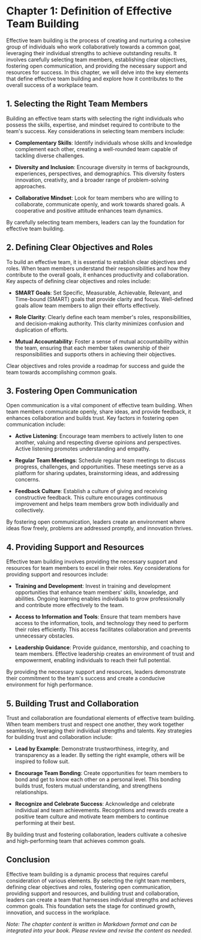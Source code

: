 Chapter 1: Definition of Effective Team Building
================================================

Effective team building is the process of creating and nurturing a cohesive group of individuals who work collaboratively towards a common goal, leveraging their individual strengths to achieve outstanding results. It involves carefully selecting team members, establishing clear objectives, fostering open communication, and providing the necessary support and resources for success. In this chapter, we will delve into the key elements that define effective team building and explore how it contributes to the overall success of a workplace team.

**1. Selecting the Right Team Members**
---------------------------------------

Building an effective team starts with selecting the right individuals who possess the skills, expertise, and mindset required to contribute to the team's success. Key considerations in selecting team members include:

* **Complementary Skills**: Identify individuals whose skills and knowledge complement each other, creating a well-rounded team capable of tackling diverse challenges.

* **Diversity and Inclusion**: Encourage diversity in terms of backgrounds, experiences, perspectives, and demographics. This diversity fosters innovation, creativity, and a broader range of problem-solving approaches.

* **Collaborative Mindset**: Look for team members who are willing to collaborate, communicate openly, and work towards shared goals. A cooperative and positive attitude enhances team dynamics.

By carefully selecting team members, leaders can lay the foundation for effective team building.

**2. Defining Clear Objectives and Roles**
------------------------------------------

To build an effective team, it is essential to establish clear objectives and roles. When team members understand their responsibilities and how they contribute to the overall goals, it enhances productivity and collaboration. Key aspects of defining clear objectives and roles include:

* **SMART Goals**: Set Specific, Measurable, Achievable, Relevant, and Time-bound (SMART) goals that provide clarity and focus. Well-defined goals allow team members to align their efforts effectively.

* **Role Clarity**: Clearly define each team member's roles, responsibilities, and decision-making authority. This clarity minimizes confusion and duplication of efforts.

* **Mutual Accountability**: Foster a sense of mutual accountability within the team, ensuring that each member takes ownership of their responsibilities and supports others in achieving their objectives.

Clear objectives and roles provide a roadmap for success and guide the team towards accomplishing common goals.

**3. Fostering Open Communication**
-----------------------------------

Open communication is a vital component of effective team building. When team members communicate openly, share ideas, and provide feedback, it enhances collaboration and builds trust. Key factors in fostering open communication include:

* **Active Listening**: Encourage team members to actively listen to one another, valuing and respecting diverse opinions and perspectives. Active listening promotes understanding and empathy.

* **Regular Team Meetings**: Schedule regular team meetings to discuss progress, challenges, and opportunities. These meetings serve as a platform for sharing updates, brainstorming ideas, and addressing concerns.

* **Feedback Culture**: Establish a culture of giving and receiving constructive feedback. This culture encourages continuous improvement and helps team members grow both individually and collectively.

By fostering open communication, leaders create an environment where ideas flow freely, problems are addressed promptly, and innovation thrives.

**4. Providing Support and Resources**
--------------------------------------

Effective team building involves providing the necessary support and resources for team members to excel in their roles. Key considerations for providing support and resources include:

* **Training and Development**: Invest in training and development opportunities that enhance team members' skills, knowledge, and abilities. Ongoing learning enables individuals to grow professionally and contribute more effectively to the team.

* **Access to Information and Tools**: Ensure that team members have access to the information, tools, and technology they need to perform their roles efficiently. This access facilitates collaboration and prevents unnecessary obstacles.

* **Leadership Guidance**: Provide guidance, mentorship, and coaching to team members. Effective leadership creates an environment of trust and empowerment, enabling individuals to reach their full potential.

By providing the necessary support and resources, leaders demonstrate their commitment to the team's success and create a conducive environment for high performance.

**5. Building Trust and Collaboration**
---------------------------------------

Trust and collaboration are foundational elements of effective team building. When team members trust and respect one another, they work together seamlessly, leveraging their individual strengths and talents. Key strategies for building trust and collaboration include:

* **Lead by Example**: Demonstrate trustworthiness, integrity, and transparency as a leader. By setting the right example, others will be inspired to follow suit.

* **Encourage Team Bonding**: Create opportunities for team members to bond and get to know each other on a personal level. This bonding builds trust, fosters mutual understanding, and strengthens relationships.

* **Recognize and Celebrate Success**: Acknowledge and celebrate individual and team achievements. Recognitions and rewards create a positive team culture and motivate team members to continue performing at their best.

By building trust and fostering collaboration, leaders cultivate a cohesive and high-performing team that achieves common goals.

**Conclusion**
--------------

Effective team building is a dynamic process that requires careful consideration of various elements. By selecting the right team members, defining clear objectives and roles, fostering open communication, providing support and resources, and building trust and collaboration, leaders can create a team that harnesses individual strengths and achieves common goals. This foundation sets the stage for continued growth, innovation, and success in the workplace.

*Note: The chapter content is written in Markdown format and can be integrated into your book. Please review and revise the content as needed.*
